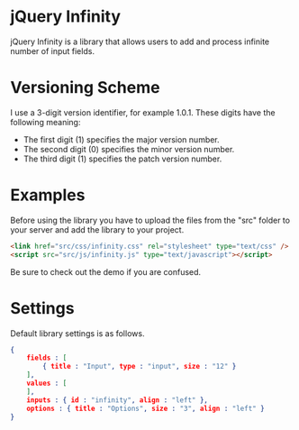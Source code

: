 # jQuery Infinity

jQuery Infinity is a library that allows users to add and process infinite number of input fields.

# Versioning Scheme

I use a 3-digit version identifier, for example 1.0.1. These digits have the following meaning:

* The first digit (1) specifies the major version number.
* The second digit (0) specifies the minor version number.
* The third digit (1) specifies the patch version number.

# Examples

Before using the library you have to upload the files from the "src" folder to your server and add the library to your project.

```html
<link href="src/css/infinity.css" rel="stylesheet" type="text/css" />
<script src="src/js/infinity.js" type="text/javascript"></script>
```

Be sure to check out the demo if you are confused.

# Settings

Default library settings is as follows.

```json
{
    fields : [
        { title : "Input", type : "input", size : "12" }
    ],
    values : [
    ],
    inputs : { id : "infinity", align : "left" },
    options : { title : "Options", size : "3", align : "left" }
}
```
